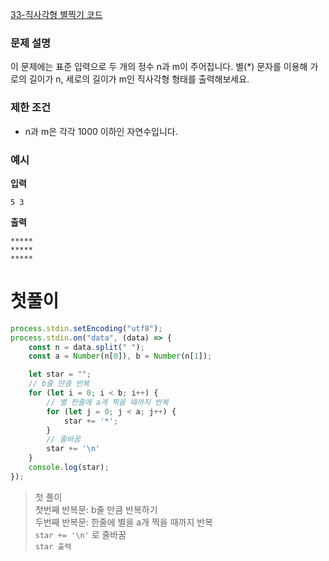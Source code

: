 [33-직사각형 별찍기 코드](../codes/33직사각형_별찍기.js)  

### 문제 설명
이 문제에는 표준 입력으로 두 개의 정수 n과 m이 주어집니다.
별(*) 문자를 이용해 가로의 길이가 n, 세로의 길이가 m인 직사각형 형태를 출력해보세요.  

### 제한 조건  
- n과 m은 각각 1000 이하인 자연수입니다.  


### 예시
**입력**  
```
5 3
```  

**출력**
```
*****
*****
*****
```

# 첫풀이  
```jsx
process.stdin.setEncoding("utf8");
process.stdin.on("data", (data) => {
    const n = data.split(" ");
    const a = Number(n[0]), b = Number(n[1]);

    let star = "";
    // b줄 만큼 반복 
    for (let i = 0; i < b; i++) {
        // 별 한줄에 a개 찍을 때까지 반복 
        for (let j = 0; j < a; j++) {
            star += '*';
        }
        // 줄바꿈
        star += '\n'
    }
    console.log(star);
});
```
> 첫 풀이  
> 첫번째 반복문: b줄 만큼 반복하기  
> 두번째 반복문: 한줄에 별을 a개 찍을 때까지 반복  
> `star += '\n'` 로 줄바꿈  
> `star 출력`  
